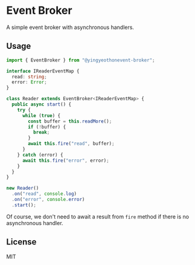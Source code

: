 # Event Broker

A simple event broker with asynchronous handlers.

## Usage

```typescript
import { EventBroker } from "@yingyeothonevent-broker";

interface IReaderEventMap {
  read: string;
  error: Error;
}

class Reader extends EventBroker<IReaderEventMap> {
  public async start() {
    try {
      while (true) {
        const buffer = this.readMore();
        if (!buffer) {
          break;
        }
        await this.fire("read", buffer);
      }
    } catch (error) {
      await this.fire("error", error);
    }
  }
}

new Reader()
  .on("read", console.log)
  .on("error", console.error)
  .start();
```

Of course, we don't need to await a result from `fire` method if there is no asynchronous handler.

## License

MIT
